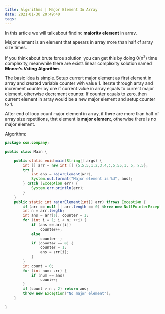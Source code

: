 ```yaml
---
title: Algorithms | Major Element In Array
date: 2021-01-30 20:49:40
tags:
---
```


In this article we will talk about finding **majority element** in array. 

Major element is an element that apeears in array more than half of array size times.

If you think about brute force solution, you can get this by doing O(n<sup>2</sup>) time complexity, meanwhile there are exists linear complexity solution named **Moore's Voting Algorithm.**

The basic idea is simple. Setup current major element as first element in array and created variable counter with value 1. Iterate through array and increment counter by one if current value in array equals to current major element, otherwise decrement counter. If counter equals to zero, then current element in array would be a new major element and setup counter to 1. 

After end of loop count major element in array, if there are more than half of array size repetitions, that element is **major element**, otherwise there is no major element.

Algorithm:

```java
package com.company;

public class Main {

    public static void main(String[] args) {
        int [] arr = new int [] {5,5,5,1,2,3,4,5,5,55,1, 5, 5,5};
        try {
            int ans = majorElement(arr);
            System.out.format("Major element is %d", ans);
        } catch (Exception err) {
            System.err.println(err);
        }
    }
    public static int majorElement(int[] arr) throws Exception {
        if (arr == null || arr.length == 0) throw new NullPointerException();
        int n = arr.length;
        int ans = arr[0], counter = 1;
        for (int i = 1; i < n; ++i) {
            if (ans == arr[i])
                counter++;
            else
                counter--;
            if (counter == 0) {
                counter = 1;
                ans = arr[i];
            }
        }
        int count = 0;
        for (int num: arr) {
            if (num == ans)
                count++;
        }
        if (count > n / 2) return ans;
        throw new Exception("No major element");
    }

}

```



